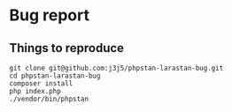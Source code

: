 # Bug report

## Things to reproduce

```shell
git clone git@github.com:j3j5/phpstan-larastan-bug.git
cd phpstan-larastan-bug
composer install
php index.php
./vendor/bin/phpstan
```

